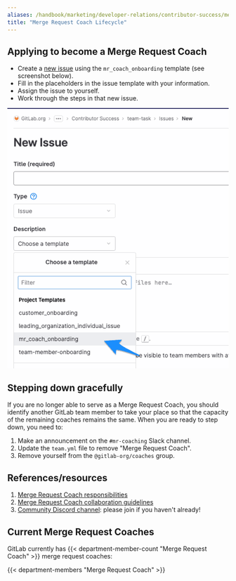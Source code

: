 ```yaml
---
aliases: /handbook/marketing/developer-relations/contributor-success/merge-request-coach-lifecycle.html
title: "Merge Request Coach Lifecycle"
---
```


## Applying to become a Merge Request Coach

- Create a [new issue](https://gitlab.com/gitlab-org/developer-relations/contributor-success/team-task/-/issues/new?issue_template=mr_coach_onboarding) using the `mr_coach_onboarding` template (see screenshot below).
- Fill in the placeholders in the issue template with your information.
- Assign the issue to yourself.
- Work through the steps in that new issue.

![new issue dialog showing how to select the mr_coach_onboarding issue template](new_mr_coach_onboarding_issue.png)

## Stepping down gracefully

If you are no longer able to serve as a Merge Request Coach, you should identify another GitLab team member to take your place so that the capacity of the remaining coaches remains the same. When you are ready to step down, you need to:

1. Make an announcement on the `#mr-coaching` Slack channel.
1. Update the `team.yml` file to remove "Merge Request Coach".
1. Remove yourself from the `@gitlab-org/coaches` group.

## References/resources

1. [Merge Request Coach responsibilities](/job-families/expert/merge-request-coach#responsibilities)
1. [Merge Request Coach collaboration guidelines](/job-families/expert/merge-request-coach#collaboration-guidelines)
1. [Community Discord channel](https://discord.gg/gitlab): please join if you haven't already!

## Current Merge Request Coaches

GitLab currently has {{< department-member-count "Merge Request Coach" >}} merge request coaches:

{{< department-members "Merge Request Coach" >}}
